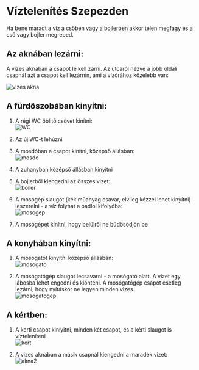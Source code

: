 # Víztelenítés Szepezden

Ha bene maradt a víz a csőben vagy a bojlerben akkor télen megfagy és a cső vagy bojler megreped.

## Az aknában lezárni:

A vizes aknaban a csapot le kell zárni. Az utcaról nézve a jobb oldali csapnál azt a csapot kell lezárnin, ami a vízórához közelebb van:

![vizes akna](akna1.jpg)

## A fürdőszobában kinyítni:

1. A régi WC öblitő csövet kinítni:  
![WC](wcregi.jpg)

2. Az új WC-t lehúzni

3. A mosdóban a csapot kinítni, középső állásban:  
![mosdo](mosdo.jpg)

4. A zuhanyban középső állásban kinyítni

5. A bojlerből kiengedni az összes vizet:  
![boiler](boiler.jpg)

6. A mosógép slaugot (kék műanyag csavar, elvileg kézzel lehet kinyítni) leszerelni - a víz folyhat a padloi kifolyóba:  
![mosogep](mosogep.jpg)

7. A mosógépet kinítni, hogy belülről ne büdösödjön be

## A konyhában kinyítni:

1. A mosogatót kinyítni középső állásban:  
![mosogato](mosogato.jpg)

2. A mosógatógép slaugot lecsavarni - a mosógató alatt. A vizet egy lábosba lehet engedni és kiönteni. A mosógatógép csapot esetleg lezárni, hogy nyításkor ne legyen minden vizes.  
![mosogatogep](mosogatogep.jpg)

## A kértben:

1. A kerti csapot kiníyitni, minden két csapot, és a kérti slaugot is vízteleníteni  
![kert](kert.jpg)

2. A vizes aknában a másik csapnál kiengedni a maradék vizet:  
![akna2](akna2.jpg)
